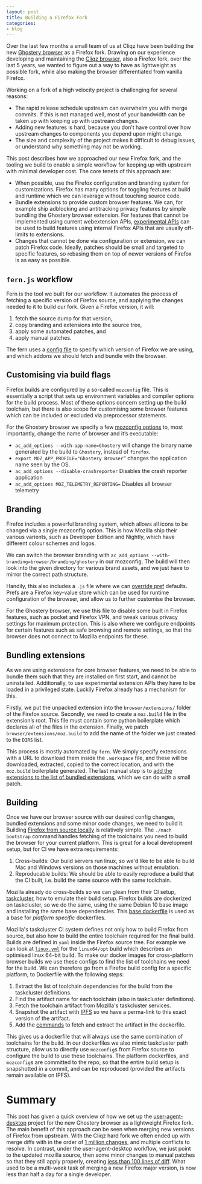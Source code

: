 ```yaml
---
layout: post
title: Building a Firefox Fork
categories:
- blog
---
```


Over the last few months a small team of us at Cliqz have been building the new [Ghostery browser](https://github.com/ghostery/user-agent-desktop) as a Firefox fork. Drawing on our experience developing and maintaining the [Cliqz browser](https://github.com/cliqz-oss/browser-f), also a Firefox fork, over the last 5 years, we wanted to figure out a way to have as lightweight as possible fork, while also making the browser differentiated from vanilla Firefox.

Working on a fork of a high velocity project is challenging for several reasons:

- The rapid release schedule upstream can overwhelm you with merge commits. If this is not managed well, most of your bandwidth can be taken up with keeping up with upstream changes.
- Adding new features is hard, because you don’t have control over how upstream changes to components you depend upon might change.
- The size and complexity of the project makes it difficult to debug issues, or understand why something may not be working.

This post describes how we approached our new Firefox fork, and the tooling we build to enable a simple workflow for keeping up with upstream with minimal developer cost. The core tenets of this approach are:

- When possible, use the Firefox configuration and branding system for customizations. Firefox has many options for toggling features at build and runtime which we can leverage without touching source code.
- Bundle extensions to provide custom browser features. We can, for example ship adblocking and antitracking privacy features by simple bundling the Ghostery browser extension. For features that cannot be implemented using current webextension APIs, [experimental APIs](https://firefox-source-docs.mozilla.org/toolkit/components/extensions/webextensions/index.html) can be used to build features using internal Firefox APIs that are usually off-limits to extensions.
- Changes that cannot be done via configuration or extension, we can patch Firefox code. Ideally, patches should be small and targeted to specific features, so rebasing them on top of newer versions of Firefox is as easy as possible.

## `fern.js` workflow

Fern is the tool we built for our workflow. It automates the process of fetching a specific version of Firefox source, and applying the changes needed to it to build our fork. Given a Firefox version, it will:

 1. fetch the source dump for that version,
 2. copy branding and extensions into the source tree,
 3. apply some automated patches, and
 4. apply manual patches.

The fern uses a [config file](https://github.com/ghostery/user-agent-desktop/blob/master/.workspace) to specify which version of Firefox we are using, and which addons we should fetch and bundle with the browser.

## Customising via build flags

Firefox builds are configured by a so-called `mozconfig` file. This is essentially a script that sets up environment variables and compiler options for the build process. Most of these options concern setting up the build toolchain, but there is also scope for customising some browser features which can be included or excluded via preprocessor statements.

For the Ghostery browser we specify a few [mozconfig options](https://github.com/ghostery/user-agent-desktop/blob/master/brands/ghostery/mozconfig) to, most importantly, change the name of browser and it’s executable:

- `ac_add_options --with-app-name=Ghostery` will change the binary name generated by the build to `Ghostery`, instead of `firefox`.
- `export MOZ_APP_PROFILE="Ghostery Browser”` changes the application name seen by the OS.
- `ac_add_options --disable-crashreporter` Disables the crash reporter application
- `ac_add_options MOZ_TELEMETRY_REPORTING=` Disables all browser telemetry

## Branding

Firefox includes a powerful branding system, which allows all icons to be changed via a single mozconfig option. This is how Mozilla ship their various varients, such as Developer Edition and Nightly, which have different colour schemes and logos. 

We can switch the browser branding with `ac_add_options --with-branding=browser/branding/ghostery` in our mozconfig. The build will then look into the given directory for various brand assets, and we just have to mirror the correct path structure.

Handily, this also includes a `.js` file where we can [override pref](https://github.com/ghostery/user-agent-desktop/blob/master/brands/ghostery/branding/pref/firefox-branding.js) defaults. Prefs are a Firefox key-value store which can be used for runtime configuration of the browser, and allow us to further customise the browser. 

For the Ghostery browser, we use this file to disable some built in Firefox features, such as pocket and Firefox VPN, and tweak various privacy settings for maximum protection. This is also where we configure endpoints for certain features such as safe browsing and remote settings, so that the browser does not connect to Mozilla endpoints for these.

## Bundling extensions

As we are using extensions for core browser features, we need to be able to bundle them such that they are installed on first start, and cannot be uninstalled. Additionally, to use experimental extension APIs they have to be loaded in a privileged state. Luckily Firefox already has a mechanism for this.

Firstly, we put the unpacked extension into the `browser/extensions/` folder of the Firefox source. Secondly, we need to create a `moz.build` file in the extension’s root. This file must contain some python boilerplate which declares all of the files in the extension. Finally, we patch `browser/extensions/moz.build` to add the name of the folder we just created to the `DIRS` list.

This process is mostly automated by `fern`. We simply specify extensions with a URL to download them inside the `.workspace` file, and these will be downloaded, extracted, copied to the correct location, and with the `moz.build` boilerplate generated. The last manual step is to [add the extensions to the list of bundled extensions](https://github.com/ghostery/user-agent-desktop/blob/master/patches/0001-Include-addons-in-browser-bundle.patch), which we can do with a small patch.

## Building

Once we have our browser source with our desired config changes, bundled extensions and some minor code changes, we need to build it. Building [Firefox from source locally](https://firefox-source-docs.mozilla.org/setup/index.html) is relatively simple. The `./mach bootstrap` command handles fetching of the toolchains you need to build the browser for your current platform. This is great for a local development setup, but for CI we have extra requirements:

 1. Cross-builds: Our build servers run linux, so we'd like to be able to build Mac and Windows versions on those machines without emulation.
 2. Reproducable builds: We should be able to easily reproduce a build that the CI built, i.e. build the same source with the same toolchain.

Mozilla already do cross-builds so we can glean from their CI setup, [taskcluster](https://taskcluster.net/), how to emulate their build setup. Firefox builds are dockerized on taskcluster, so we do the same, using the same Debian 10 base image and installing the same base dependencies. This [base dockerfile](https://github.com/ghostery/user-agent-desktop/blob/master/build/Base.dockerfile) is used as a base for _platform specific_ dockerfiles.

Mozilla's taskcluster CI system defines not only how to build Firefox from source, but also how to build the entire toolchain required for the final build. Builds are defined in `yaml` inside the Firefox source tree. For example we can look at [`linux.yml`](https://searchfox.org/mozilla-central/source/taskcluster/ci/build/linux.yml#35) for the `linux64/opt` build which describes an optimised linux 64-bit build. To make our docker images for cross-platform browser builds we use these configs to find the list of toolchains we need for the build. We can therefore go from a Firefox build config for a specific platform, to Dockerfile with the following steps:

 1. Extract the list of toolchain dependencies for the build from the taskcluster definitions.
 2. Find the artifact name for each toolchain (also in taskcluster definitions).
 3. Fetch the toolchain artifact from Mozilla's taskcluster services.
 4. Snapshot the artifact with [IPFS](https://ipfs.io/) so we have a perma-link to this exact version of the artifact.
 5. Add the [commands](https://github.com/ghostery/user-agent-desktop/blob/master/build/Linux.dockerfile#L7-L10) to fetch and extract the artifact in the dockerfile.

This gives us a dockerfile that will always use the same combination of toolchains for the build. In our dockerfiles we also mimic taskcluster path structure, allow us to directly use `mozconfig`s from Firefox source to configure the build to use these toolchains. The platform dockerfiles, and `mozconfig`s are committed to the repo, so that the entire build setup is snapshotted in a commit, and can be reproduced (provided the artifacts remain available on IPFS).

# Summary

This post has given a quick overview of how we set up the [user-agent-desktop](https://github.com/ghostery/user-agent-desktop) project for the new Ghostery browser as a lightweight Firefox fork. 
The main benefit of this approach can be seen when merging new versions of Firefox from upstream. With the Cliqz hard fork we often ended up with merge diffs with in the order of [1 million changes](https://github.com/cliqz-oss/browser-f/commit/395b1919fb44c9382fb2a22ce0b6613e0bb6cb3f), and multiple conflicts to resolve. In contrast, under the user-agent-desktop workflow, we just point to the updated mozilla source, then some minor changes to manual patches so that they still apply properly, creating [less than 100 lines of diff](https://github.com/ghostery/user-agent-desktop/commit/36e1325feae78866b35a526ec7e421622510aada). What used to be a multi-week task of merging a new Firefox major version, is now less than half a day for a single developer.
